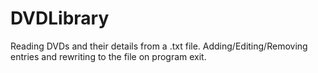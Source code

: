 # DVDLibrary

Reading  DVDs and their details from a .txt file. Adding/Editing/Removing entries and rewriting to the file on program exit.
